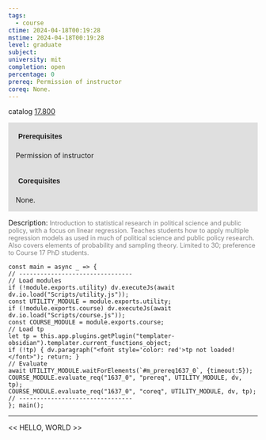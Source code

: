 ```yaml
---
tags:
  - course
ctime: 2024-04-18T00:19:28
mstime: 2024-04-18T00:19:28
level: graduate
subject: 
university: mit
completion: open
percentage: 0
prereq: Permission of instructor
coreq: None.
---
```


catalog [17.800](http://student.mit.edu/catalog/m17b.html#17.800)

<span style="display: block; padding: 15px; background-color: rgb(100, 100, 100, 0.2);"><font id="m_prereq1637_0" style="display: block; font-family: Arial, sans-serif; font-weight: bold; padding: 5px">Prerequisites</font><br><span id="prereq1637_0">Permission of instructor</span></span>
<span style="display: block; padding: 15px; background-color: rgb(100, 100, 100, 0.2);"><font id="m_coreq1637_0" style="display: block; font-family: Arial, sans-serif; font-weight: bold; padding: 5px">Corequisites</font><br><span id="coreq1637_0">None.</span></span>

<font style="">Description:</font>
<font style="color: grey; font-size: 0.8rem;">Introduction to statistical research in political science and public policy, with a focus on linear regression. Teaches students how to apply multiple regression models as used in much of political science and public policy research. Also covers elements of probability and sampling theory. Limited to 30; preference to Course 17 PhD students.</font>

```dataviewjs
const main = async _ => {
// --------------------------------
// Load modules
if (!module.exports.utility) dv.executeJs(await dv.io.load("Scripts/utility.js"));
const UTILITY_MODULE = module.exports.utility;
if (!module.exports.course) dv.executeJs(await dv.io.load("Scripts/course.js"));
const COURSE_MODULE = module.exports.course;
// Load tp
let tp = this.app.plugins.getPlugin("templater-obsidian").templater.current_functions_object;
if (!tp) { dv.paragraph("<font style='color: red'>tp not loaded!</font>"); return; }
// Evaluate
await UTILITY_MODULE.waitForElements(`#m_prereq1637_0`, {timeout:5});
COURSE_MODULE.evaluate_req("1637_0", "prereq", UTILITY_MODULE, dv, tp);
COURSE_MODULE.evaluate_req("1637_0", "coreq", UTILITY_MODULE, dv, tp);
// --------------------------------
}; main();
```

---

<< HELLO, WORLD >>
